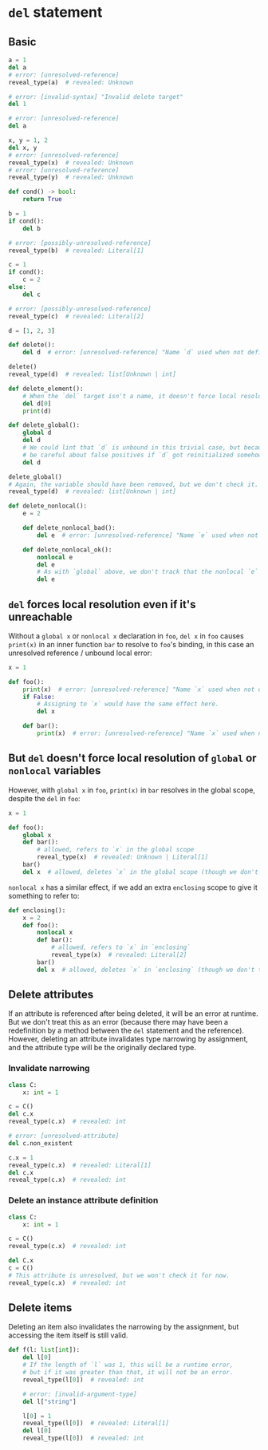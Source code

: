 # `del` statement

## Basic

```py
a = 1
del a
# error: [unresolved-reference]
reveal_type(a)  # revealed: Unknown

# error: [invalid-syntax] "Invalid delete target"
del 1

# error: [unresolved-reference]
del a

x, y = 1, 2
del x, y
# error: [unresolved-reference]
reveal_type(x)  # revealed: Unknown
# error: [unresolved-reference]
reveal_type(y)  # revealed: Unknown

def cond() -> bool:
    return True

b = 1
if cond():
    del b

# error: [possibly-unresolved-reference]
reveal_type(b)  # revealed: Literal[1]

c = 1
if cond():
    c = 2
else:
    del c

# error: [possibly-unresolved-reference]
reveal_type(c)  # revealed: Literal[2]

d = [1, 2, 3]

def delete():
    del d  # error: [unresolved-reference] "Name `d` used when not defined"

delete()
reveal_type(d)  # revealed: list[Unknown | int]

def delete_element():
    # When the `del` target isn't a name, it doesn't force local resolution.
    del d[0]
    print(d)

def delete_global():
    global d
    del d
    # We could lint that `d` is unbound in this trivial case, but because it's global we'd need to
    # be careful about false positives if `d` got reinitialized somehow in between the two `del`s.
    del d

delete_global()
# Again, the variable should have been removed, but we don't check it.
reveal_type(d)  # revealed: list[Unknown | int]

def delete_nonlocal():
    e = 2

    def delete_nonlocal_bad():
        del e  # error: [unresolved-reference] "Name `e` used when not defined"

    def delete_nonlocal_ok():
        nonlocal e
        del e
        # As with `global` above, we don't track that the nonlocal `e` is unbound.
        del e
```

## `del` forces local resolution even if it's unreachable

Without a `global x` or `nonlocal x` declaration in `foo`, `del x` in `foo` causes `print(x)` in an
inner function `bar` to resolve to `foo`'s binding, in this case an unresolved reference / unbound
local error:

```py
x = 1

def foo():
    print(x)  # error: [unresolved-reference] "Name `x` used when not defined"
    if False:
        # Assigning to `x` would have the same effect here.
        del x

    def bar():
        print(x)  # error: [unresolved-reference] "Name `x` used when not defined"
```

## But `del` doesn't force local resolution of `global` or `nonlocal` variables

However, with `global x` in `foo`, `print(x)` in `bar` resolves in the global scope, despite the
`del` in `foo`:

```py
x = 1

def foo():
    global x
    def bar():
        # allowed, refers to `x` in the global scope
        reveal_type(x)  # revealed: Unknown | Literal[1]
    bar()
    del x  # allowed, deletes `x` in the global scope (though we don't track that)
```

`nonlocal x` has a similar effect, if we add an extra `enclosing` scope to give it something to
refer to:

```py
def enclosing():
    x = 2
    def foo():
        nonlocal x
        def bar():
            # allowed, refers to `x` in `enclosing`
            reveal_type(x)  # revealed: Literal[2]
        bar()
        del x  # allowed, deletes `x` in `enclosing` (though we don't track that)
```

## Delete attributes

If an attribute is referenced after being deleted, it will be an error at runtime. But we don't
treat this as an error (because there may have been a redefinition by a method between the `del`
statement and the reference). However, deleting an attribute invalidates type narrowing by
assignment, and the attribute type will be the originally declared type.

### Invalidate narrowing

```py
class C:
    x: int = 1

c = C()
del c.x
reveal_type(c.x)  # revealed: int

# error: [unresolved-attribute]
del c.non_existent

c.x = 1
reveal_type(c.x)  # revealed: Literal[1]
del c.x
reveal_type(c.x)  # revealed: int
```

### Delete an instance attribute definition

```py
class C:
    x: int = 1

c = C()
reveal_type(c.x)  # revealed: int

del C.x
c = C()
# This attribute is unresolved, but we won't check it for now.
reveal_type(c.x)  # revealed: int
```

## Delete items

Deleting an item also invalidates the narrowing by the assignment, but accessing the item itself is
still valid.

```py
def f(l: list[int]):
    del l[0]
    # If the length of `l` was 1, this will be a runtime error,
    # but if it was greater than that, it will not be an error.
    reveal_type(l[0])  # revealed: int

    # error: [invalid-argument-type]
    del l["string"]

    l[0] = 1
    reveal_type(l[0])  # revealed: Literal[1]
    del l[0]
    reveal_type(l[0])  # revealed: int
```
